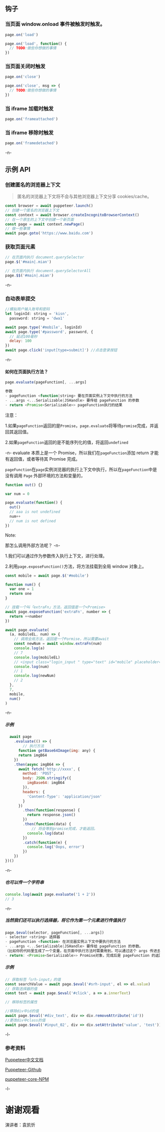 ## 钩子

### 当页面 window.onload 事件被触发时触发。

```js
page.on('load')

page.on('load', function() {
  // TODO:做些你想做的事情
})
```

### 当页面关闭时触发

```js
page.on('close')

page.on('close', msg => {
  // TODO:做些你想做的事情
})
```

### 当 iframe 加载时触发

```js
page.on('frameattached')
```

### 当 iframe 移除时触发

```js
page.on('framedetached')
```

-n-

## 示例 API

### 创建匿名的浏览器上下文

> 匿名的浏览器上下文将不会与其他浏览器上下文分享 cookies/cache。

```js
const browser = await puppeteer.launch()
// 创建一个匿名的浏览器上下文
const context = await browser.createIncognitoBrowserContext()
// 在一个原生的上下文中创建一个新页面
const page = await context.newPage()
// 做一些事情
await page.goto('https://www.baidu.com')
```

### 获取页面元素

```js
// 在页面内执行 document.querySelector
page.$('#main|.mian')

// 在页面内执行 document.querySelectorAll
page.$$('#main|.mian')
```

-n-

### 自动表单提交

```js
//模拟用户输入账号和密码
let loginId: string = 'kisn',
  password: string = 'dwa1'

await page.type('#mobile', loginId)
await page.type('#password', password, {
  // 延迟100毫秒
  delay: 100
})
await page.click('input[type=submit]') //点击登录按钮
```

-n-

#### 如何在页面执行方法？

```js
page.evaluate(pageFunction[, ...args]

参数
- pageFunction <function|string> 要在页面实例上下文中执行的方法
- ...args <...Serializable|JSHandle> 要传给 pageFunction 的参数
- return <Promise<Serializable>> pageFunction执行的结果
```

注意：

1.如果`pageFunction`返回的是`Promise`，`page.evaluate`将等待`promise`完成，并返回其返回值。

2.如果`pageFunction`返回的是不能序列化的值，将返回`undefined`

-n-
evaluate 本质上是一个 Promise，所以我们在`pageFunction`添加 return 才能有返回值，或者等待其 Promise 完成。

`pageFunction`在`page`实例浏览器的执行上下文中执行，所以在`pageFunction`中是没有调用 `Page` 外部环境的方法和变量的，

```js
function out() {}

var num = 0

page.evaluate(function() {
  out()
  // aaa is not undefined
  num++
  // num is not defined
})
```

Note:

那怎么调用外部方法呢？
-n-

1.我们可以通过作为参数传入执行上下文，进行处理。

2.利用`page.exposeFunction()`方法，将方法挂载到全局 window 对象上。

```js
const mobile = await page.$('#mobile')

function num() {
  var one = 1
  return one
}

// 挂载一个叫「extraFn」方法，返回值是一个<Promise>
await page.exposeFunction('extraFn', number => {
  return ++number
})

await page.evaluate(
  (a, mobileEL, num) => {
    // 调用全局方法，返回是一个Pormise，所以需要await
    const newNum = await window.extraFn(num)
    console.log(a)
    // 7
    console.log(mobileEL)
    // <input class="login_input " type="text" id="mobile" placeholder="请输入用户名" onkeyup="threeH()">
    console.log(num)
    // 1
    console.log(newNum)
    // 2
  },
  7,
  mobile,
  num()
)
```

-n-

##### 示例

```js
  await page
    .evaluate(() => {
        // 执行方法
      function getBase64Image(img: any) {
      return imgB64
    })
    .then(async imgB64 => {
      await fetch('http://xxxx', {
        method: 'POST',
        body: JSON.stringify({
          imgBase64: imgB64
        }),
        headers: {
          'Content-Type': 'application/json'
        }
      })
        .then(function(response) {
          return response.json()
        })
        .then(function(data) {
            // 将会等到promise完成，才能返回。
          console.log(data)
        })
        .catch(function(e) {
          console.log('Oops, error')
        })
    })
})()
```

-n-

##### 也可以传一个字符串

```js
console.log(await page.evaluate('1 + 2'))
// 3
```

-n-

##### 当然我们还可以执行选择器，将它作为第一个元素进行传值执行

```js
page.$eval(selector, pageFunction[, ...args])
- selector <string> 选择器
- pageFunction <function> 在浏览器实例上下文中要执行的方法
- ...args <...Serializable|JSHandle> 要传给 pageFunction 的参数。
（比如你的代码里生成了一个变量，在页面中执行方法时需要用到，可以通过这个 args 传进去）
- return: <Promise<Serializable>> Promise对象，完成后是 pageFunction 的返回值
```

##### 示例

```js
// 获取标签「srh-input」的值
const searchValue = await page.$eval('#srh-input', el => el.value)
// 获取选择器的值
const text = await page.$eval('#click', a => a.innerText)

// 移除标签的属性

//移除div中id的值
await page.$eval('#div_text', div => div.removeAttribute('id'))
//更改div中class的值
await page.$eval('#input_02', div => div.setAttribute('value', 'test'))
```

-l-

### 参考资料
[Puppeteer中文文档](https://zhaoqize.github.io/puppeteer-api-zh_CN/#/)

[Puppeteer-Github](https://github.com/GoogleChrome/puppeteer)

[puppeteer-core-NPM](https://www.npmjs.com/package/puppeteer-core)

-l-

# 谢谢观看

演讲者：袁凯忻

